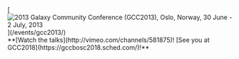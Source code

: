 <div class="text-center">
[<img class="img-fluid mx-auto" src="/src/images/logos/GCC2013Logo400.png" alt="2013 Galaxy Community Conference (GCC2013), Oslo, Norway, 30 June - 2 July, 2013" />](/events/gcc2013/)
<br />
**[Watch the talks](http://vimeo.com/channels/581875)!  [See you at GCC2018](https://gccbosc2018.sched.com/)!**
<br /><br />
</div>


